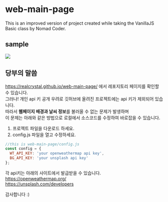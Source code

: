 # web-main-page
This is an improved version of project created while taking the VanillaJS Basic class by Nomad Coder.  

## sample
<image src="https://img1.daumcdn.net/thumb/R1280x0/?scode=mtistory2&fname=https%3A%2F%2Fblog.kakaocdn.net%2Fdn%2FcfFjxz%2Fbtq42zrUuu0%2FkPCaVwakpjXIGfA2deU2O1%2Fimg.png"/>

## 당부의 말씀
https://realcrystal.github.io/web-main-page/ 에서 레포지토리 페이지를 확인할 수 있습니다.  
그러나! 개인 api 키 공개 우려로 깃허브에 올려진 프로젝트에는 api 키가 제외되어 있습니다.  
따라서 **웹페이지 배경과 날씨 정보**를 불러올 수 없는 문제가 발생하며  
이 문제는 아래와 같은 방법으로 로컬에서 소스코드를 수정하여 바로잡을 수 있습니다.
1. 프로젝트 파일을 다운로드 하세요.
2. config.js 파일을 열고 수정하세요.
```javascript
//this is web-main-page/config.js
const config = {
  WT_API_KEY: 'your openweathermap api key',
  BG_API_KEY: 'your unsplash api key'
};
```
각 api키는 아래의 사이트에서 발급받을 수 있습니다.  
https://openweathermap.org/  
https://unsplash.com/developers
  
감사합니다 :)
